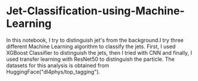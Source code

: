# Jet-Classification-using-Machine-Learning
In this notebook, I try to distinguish jet's from the background.I try three different Machine Learning algorithm to classify the jets. 
First, I used XGBoost Classifier to distinguish the jets, then I tried with CNN  and finally,
I used transfer learning with ResNet50 to distinguish the particle. 
The datasets for this analysis is obtained from HuggingFace("dl4phys/top_tagging").
